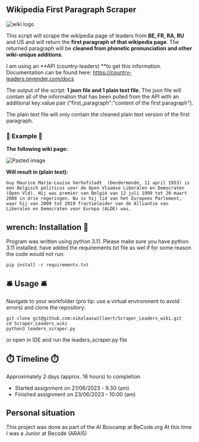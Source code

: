 ## Wikipedia First Paragraph Scraper

![wiki logo](https://github.com/nikolaaswillaert/Scraper_Leaders_wiki/assets/106211266/026413dc-8653-44b0-bee3-d047c277ed15)

This script will scrape the wikipedia page of leaders from **BE, FR, RA, RU** and US and will return the **first paragraph of that wikipedia page**. The returned paragraph will be **cleaned from phonetic pronunciation and other wiki-unique additions**.

I am using an **API (country-leaders) **to get this information. Documentation can be found here:
https://country-leaders.onrender.com/docs

The output of the script: **1 json file and 1 plain text file**.
The json file will contain all of the information that has been pulled from the API with an additional key:value pair ("first_paragraph":"content of the first paragraph").

The plain text file will only contain the cleaned plain text version of the first paragraph.

### :notebook_with_decorative_cover: Example :notebook_with_decorative_cover:
**The following wiki page:**

![Pasted image](https://github.com/nikolaaswillaert/Scraper_Leaders_wiki/assets/106211266/f80fe592-36b2-4e19-8b32-1f06b6e641f2)

**Will result in (plain text):**

```Guy Maurice Marie-Louise Verhofstadt  (Dendermonde, 11 april 1953) is een Belgisch politicus voor de Open Vlaamse Liberalen en Democraten (Open Vld). Hij was premier van België van 12 juli 1999 tot 20 maart 2008 in drie regeringen. Nu is hij lid van het Europees Parlement, waar hij van 2009 tot 2019 fractieleider van de Alliantie van Liberalen en Democraten voor Europa (ALDE) was.```


## wrench: Installation :wrench:
Program was written using python 3.11. Please make sure you have python 3.11 installed.
have added the requirements.txt file as wel if for some reason the code would not run:
```
pip install -r requirements.txt
```

## :bellhop_bell: Usage :bellhop_bell:
Navigate to your workfolder (pro tip: use a virtual environment to avoid errors) and clone the repository:
```
git clone git@github.com:nikolaaswillaert/Scraper_Leaders_wiki.git
cd Scraper_Leaders_wiki
python3 leaders_scraper.py
```

or open in IDE and run the leaders_scraper.py file

## :stopwatch: Timeline :stopwatch:
Approximately 2 days (approx. 16 hours) to completion
- Started assignment on 21/06/2023 - 9.30 (am)
- Finished assignment on 23/06/2023 - 10:00 (am)

## Personal situation
This project was done as part of the AI Boocamp at BeCode.org
At this time I was a Junior at Becode (ARAI5)
